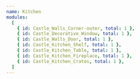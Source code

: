 ```yaml
---
name: Kitchen
modules:
  [
    { id: Castle_Walls_Corner-outer, total: 1 },
    { id: Castle_Decorative_Window, total: 1 },
    { id: Castle_Walls_Door, total: 1 },
    { id: Castle_Kitchen_Shelf, total: 1 },
    { id: Castle_Kitchen_Table, total: 1 },
    { id: Castle_Kitchen_Fireplace, total: 1 },
    { id: Castle_Kitchen_Crates, total: 1 },
  ]
---
```

